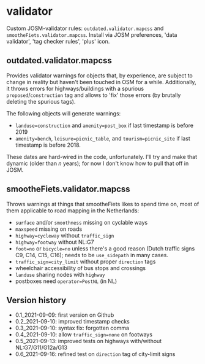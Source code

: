 # validator

Custom JOSM-validator rules: `outdated.validator.mapcss` and `smootheFiets.validator.mapcss`.
Install via JOSM preferences, 'data validator', 'tag checker rules', 'plus' icon.


## outdated.validator.mapcss
Provides validator warnings for objects that, by experience, are subject to change in reality but haven't been touched in OSM for a while.  Additionally, it throws errors for highways/buildings with a spurious `proposed`/`construction` tag and allows to 'fix' those errors (by brutally deleting the spurious tags).

The following objects will generate warnings:
* `landuse=construction` and `amenity=post_box` if last timestamp is before 2019
* `amenity=bench`, `leisure=picnic_table`, and `tourism=picnic_site` if last timestamp is before 2018.

These dates are hard-wired in the code, unfortunately.  I'll try and make that dynamic (older than _n_ years); for now I don't know how to pull that off in JOSM.


## smootheFiets.validator.mapcss
Throws warnings at things that smootheFiets likes to spend time on, most of them applicable to road mapping in the Netherlands:
* `surface` and/or `smoothness` missing on cyclable ways
* `maxspeed` missing on roads
* `highway=cycleway` without `traffic_sign`
* `highway=footway` without NL:G7
* `foot=no` or `bicycle=no` unless there's a good reason (Dutch traffic signs C9, C14, C15, C16); needs to be `use_sidepath` in many cases.
* `traffic_sign=city_limit` without proper `direction` tags
* wheelchair accessibility of bus stops and crossings
* `landuse` sharing nodes with `highway`
* postboxes need `operator=PostNL` (in NL)


## Version history
* 0.1_2021-09-09: first version on Github
* 0.2_2021-09-10: improved timestamp checks 
* 0.3_2021-09-10: syntax fix: forgotten comma
* 0.4_2021-09-10: allow `traffic_sign=none` on footways
* 0.5_2021-09-13: improved tests on highways with/without NL:G7/G11/G12a/G13
* 0.6_2021-09-16: refined test on `direction` tag of city-limit signs
